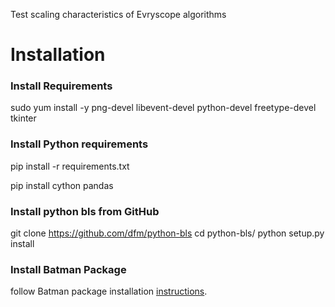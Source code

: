 Test scaling characteristics of Evryscope algorithms

# Installation

### Install Requirements

sudo yum install -y png-devel libevent-devel python-devel freetype-devel tkinter

### Install Python requirements

pip install -r requirements.txt

pip install cython pandas

### Install python bls from GitHub

git clone https://github.com/dfm/python-bls
cd python-bls/
python setup.py install

### Install Batman Package

follow Batman package installation [instructions](http://astro.uchicago.edu/~kreidberg/batman/installation.html).
